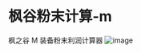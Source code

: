 # 枫谷粉末计算-m
枫之谷 M 装备粉末利润计算器
![image](https://github.com/user-attachments/assets/db42eec7-d3b9-4fe1-9c49-c07047017adb)
